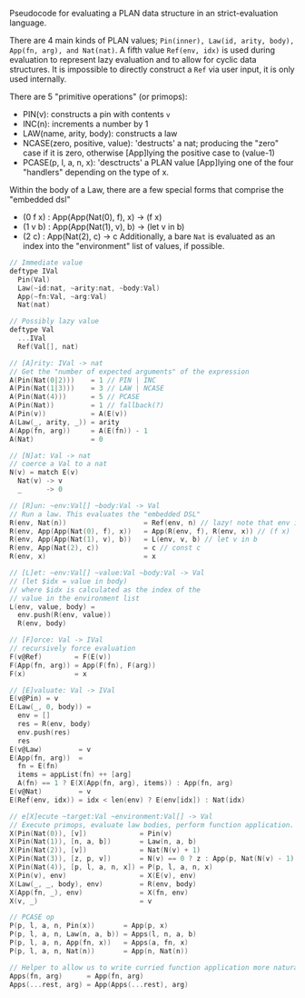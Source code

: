
Pseudocode for evaluating a PLAN data structure in an strict-evaluation language.

There are 4 main kinds of PLAN values; `Pin(inner), Law(id, arity, body), App(fn, arg), and Nat(nat)`.
A fifth value `Ref(env, idx)` is used during evaluation to represent lazy evaluation and to allow for cyclic data structures. It is impossible to directly construct a `Ref` via user input, it is only used internally.

There are 5 "primitive operations" (or primops):
- PIN(v): constructs a pin with contents `v`
- INC(n): increments a number by 1
- LAW(name, arity, body): constructs a law
- NCASE(zero, positive, value): 'destructs' a nat; producing the "zero" case if it is zero, otherwise [App]lying the positive case to (value-1)
- PCASE(p, l, a, n, x): 'desctructs' a PLAN value [App]lying one of the four "handlers" depending on the type of x.

Within the body of a Law, there are a few special forms that comprise the "embedded dsl"
- (0 f x) : App(App(Nat(0), f), x) -> (f x)
- (1 v b) : App(App(Nat(1), v), b) -> (let v in b)
- (2 c)   : App(Nat(2), c)         -> c
Additionally, a bare `Nat` is evaluated as an index into the "environment" list of values, if possible.

```h
// Immediate value
deftype IVal
  Pin(Val)
  Law(~id:nat, ~arity:nat, ~body:Val)
  App(~fn:Val, ~arg:Val)
  Nat(nat)

// Possibly lazy value
deftype Val
  ...IVal
  Ref(Val[], nat)

// [A]rity: IVal -> nat
// Get the "number of expected arguments" of the expression
A(Pin(Nat(0|2)))    = 1 // PIN | INC
A(Pin(Nat(1|3)))    = 3 // LAW | NCASE
A(Pin(Nat(4)))      = 5 // PCASE
A(Pin(Nat))         = 1 // fallback(?)
A(Pin(v))           = A(E(v))
A(Law(_, arity, _)) = arity
A(App(fn, arg))     = A(E(fn)) - 1
A(Nat)              = 0

// [N]at: Val -> nat
// coerce a Val to a nat
N(v) = match E(v)
  Nat(v) -> v
  _      -> 0

// [R]un: ~env:Val[] ~body:Val -> Val
// Run a law. This evaluates the "embedded DSL"
R(env, Nat(n))                   = Ref(env, n) // lazy! note that env is mutable.
R(env, App(App(Nat(0), f), x))   = App(R(env, f), R(env, x)) // (f x)
R(env, App(App(Nat(1), v), b))   = L(env, v, b) // let v in b
R(env, App(Nat(2), c))           = c // const c
R(env, x)                        = x

// [L]et: ~env:Val[] ~value:Val ~body:Val -> Val
// (let $idx = value in body)
// where $idx is calculated as the index of the
// value in the environment list
L(env, value, body) =
  env.push(R(env, value))
  R(env, body)

// [F]orce: Val -> IVal
// recursively force evaluation
F(v@Ref)        = F(E(v))
F(App(fn, arg)) = App(F(fn), F(arg))
F(x)            = x

// [E]valuate: Val -> IVal
E(v@Pin) = v
E(Law(_, 0, body)) =
  env = []
  res = R(env, body)
  env.push(res)
  res
E(v@Law)         = v
E(App(fn, arg))  =
  fn = E(fn)
  items = appList(fn) ++ [arg]
  A(fn) == 1 ? E(X(App(fn, arg), items)) : App(fn, arg)
E(v@Nat)         = v
E(Ref(env, idx)) = idx < len(env) ? E(env[idx]) : Nat(idx)

// e[X]ecute ~target:Val ~environment:Val[] -> Val
// Execute primops, evaluate law bodies, perform function application.
X(Pin(Nat(0)), [v])             = Pin(v)
X(Pin(Nat(1)), [n, a, b])       = Law(n, a, b)
X(Pin(Nat(2)), [v])             = Nat(N(v) + 1)
X(Pin(Nat(3)), [z, p, v])       = N(v) == 0 ? z : App(p, Nat(N(v) - 1))
X(Pin(Nat(4)), [p, l, a, n, x]) = P(p, l, a, n, x)
X(Pin(v), env)                  = X(E(v), env)
X(Law(_, _, body), env)         = R(env, body)
X(App(fn, _), env)              = X(fn, env)
X(v, _)                         = v

// PCASE op
P(p, l, a, n, Pin(x))       = App(p, x)
P(p, l, a, n, Law(n, a, b)) = Apps(l, n, a, b)
P(p, l, a, n, App(fn, x))   = Apps(a, fn, x)
P(p, l, a, n, Nat(n))       = App(n, Nat(n))

// Helper to allow us to write curried function application more naturally
Apps(fn, arg)      = App(fn, arg)
Apps(...rest, arg) = App(Apps(...rest), arg)

```